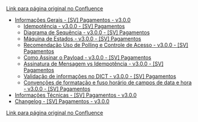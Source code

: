 [Link para página original no Confluence](https://openfinancebrasil.atlassian.net/wiki/spaces/OF/pages/180060965)

- [Informações Gerais - \[SV\] Pagamentos - v3.0.0](../../../../../../../OF/Open%20Finance%20Brasil/Especifica%c3%a7%c3%b5es%20de%20APIs/Servi%c3%a7os%20-%20SV/[SV]%20Inicia%c3%a7%c3%a3o%20de%20Pagamentos/[SV]%20API%20-%20Pagamentos/v3.0.0%20-%20[SV]%20Pagamentos/Informa%c3%a7%c3%b5es%20Gerais%20-%20[SV]%20Pagamentos%20-%20v3.0.0/index)
    - [Idempotência - v3.0.0 - \[SV\] Pagamentos](../../../../../../../OF/Open%20Finance%20Brasil/Especifica%c3%a7%c3%b5es%20de%20APIs/Servi%c3%a7os%20-%20SV/[SV]%20Inicia%c3%a7%c3%a3o%20de%20Pagamentos/[SV]%20API%20-%20Pagamentos/v3.0.0%20-%20[SV]%20Pagamentos/Informa%c3%a7%c3%b5es%20Gerais%20-%20[SV]%20Pagamentos%20-%20v3.0.0/Idempot%c3%aancia%20-%20v3.0.0%20-%20[SV]%20Pagamentos)
    - [Diagrama de Sequência - v3.0.0 - \[SV\] Pagamentos](../../../../../../../OF/Open%20Finance%20Brasil/Especifica%c3%a7%c3%b5es%20de%20APIs/Servi%c3%a7os%20-%20SV/[SV]%20Inicia%c3%a7%c3%a3o%20de%20Pagamentos/[SV]%20API%20-%20Pagamentos/v3.0.0%20-%20[SV]%20Pagamentos/Informa%c3%a7%c3%b5es%20Gerais%20-%20[SV]%20Pagamentos%20-%20v3.0.0/Diagrama%20de%20Sequ%c3%aancia%20-%20v3.0.0%20-%20[SV]%20Pagamentos)
    - [Máquina de Estados - v3.0.0 - \[SV\] Pagamentos](../../../../../../../OF/Open%20Finance%20Brasil/Especifica%c3%a7%c3%b5es%20de%20APIs/Servi%c3%a7os%20-%20SV/[SV]%20Inicia%c3%a7%c3%a3o%20de%20Pagamentos/[SV]%20API%20-%20Pagamentos/v3.0.0%20-%20[SV]%20Pagamentos/Informa%c3%a7%c3%b5es%20Gerais%20-%20[SV]%20Pagamentos%20-%20v3.0.0/M%c3%a1quina%20de%20Estados%20-%20v3.0.0%20-%20[SV]%20Pagamentos)
    - [Recomendação Uso de Polling e Controle de Acesso -  v3.0.0 - \[SV\] Pagamentos](../../../../../../../OF/Open%20Finance%20Brasil/Especifica%c3%a7%c3%b5es%20de%20APIs/Servi%c3%a7os%20-%20SV/[SV]%20Inicia%c3%a7%c3%a3o%20de%20Pagamentos/[SV]%20API%20-%20Pagamentos/v3.0.0%20-%20[SV]%20Pagamentos/Informa%c3%a7%c3%b5es%20Gerais%20-%20[SV]%20Pagamentos%20-%20v3.0.0/Recomenda%c3%a7%c3%a3o%20Uso%20de%20Polling%20e%20Controle%20de%20Acesso%20-%20%20v3.0.0%20-%20[SV]%20Pagamentos)
    - [Como Assinar o Payload - v3.0.0 - \[SV\] Pagamentos](../../../../../../../OF/Open%20Finance%20Brasil/Especifica%c3%a7%c3%b5es%20de%20APIs/Servi%c3%a7os%20-%20SV/[SV]%20Inicia%c3%a7%c3%a3o%20de%20Pagamentos/[SV]%20API%20-%20Pagamentos/v3.0.0%20-%20[SV]%20Pagamentos/Informa%c3%a7%c3%b5es%20Gerais%20-%20[SV]%20Pagamentos%20-%20v3.0.0/Como%20Assinar%20o%20Payload%20-%20v3.0.0%20-%20[SV]%20Pagamentos)
    - [Assinatura de Mensagem vs Idempotência - v3.0.0 - \[SV\] Pagamentos](../../../../../../../OF/Open%20Finance%20Brasil/Especifica%c3%a7%c3%b5es%20de%20APIs/Servi%c3%a7os%20-%20SV/[SV]%20Inicia%c3%a7%c3%a3o%20de%20Pagamentos/[SV]%20API%20-%20Pagamentos/v3.0.0%20-%20[SV]%20Pagamentos/Informa%c3%a7%c3%b5es%20Gerais%20-%20[SV]%20Pagamentos%20-%20v3.0.0/Assinatura%20de%20Mensagem%20vs%20Idempot%c3%aancia%20-%20v3.0.0%20-%20[SV]%20Pagamentos)
    - [Validação de informações no DICT - v3.0.0 - \[SV\] Pagamentos](../../../../../../../OF/Open%20Finance%20Brasil/Especifica%c3%a7%c3%b5es%20de%20APIs/Servi%c3%a7os%20-%20SV/[SV]%20Inicia%c3%a7%c3%a3o%20de%20Pagamentos/[SV]%20API%20-%20Pagamentos/v3.0.0%20-%20[SV]%20Pagamentos/Informa%c3%a7%c3%b5es%20Gerais%20-%20[SV]%20Pagamentos%20-%20v3.0.0/Valida%c3%a7%c3%a3o%20de%20informa%c3%a7%c3%b5es%20no%20DICT%20-%20v3.0.0%20-%20[SV]%20Pagamentos)
    - [Convenções de formatação e fuso horário de campos de data e hora - v3.0.0 - \[SV\] Pagamentos](../../../../../../../OF/Open%20Finance%20Brasil/Especifica%c3%a7%c3%b5es%20de%20APIs/Servi%c3%a7os%20-%20SV/[SV]%20Inicia%c3%a7%c3%a3o%20de%20Pagamentos/[SV]%20API%20-%20Pagamentos/v3.0.0%20-%20[SV]%20Pagamentos/Informa%c3%a7%c3%b5es%20Gerais%20-%20[SV]%20Pagamentos%20-%20v3.0.0/Conven%c3%a7%c3%b5es%20de%20formata%c3%a7%c3%a3o%20e%20fuso%20hor%c3%a1rio%20de%20campos%20de%20data%20e%20hora%20-%20v3.0.0%20-%20[SV]%20Pagamentos)
- [Informações Técnicas - \[SV\] Pagamentos - v3.0.0](../../../../../../../OF/Open%20Finance%20Brasil/Especifica%c3%a7%c3%b5es%20de%20APIs/Servi%c3%a7os%20-%20SV/[SV]%20Inicia%c3%a7%c3%a3o%20de%20Pagamentos/[SV]%20API%20-%20Pagamentos/v3.0.0%20-%20[SV]%20Pagamentos/Informa%c3%a7%c3%b5es%20T%c3%a9cnicas%20-%20[SV]%20Pagamentos%20-%20v3.0.0)
- [Changelog - \[SV\] Pagamentos - v3.0.0](../../../../../../../OF/Open%20Finance%20Brasil/Especifica%c3%a7%c3%b5es%20de%20APIs/Servi%c3%a7os%20-%20SV/[SV]%20Inicia%c3%a7%c3%a3o%20de%20Pagamentos/[SV]%20API%20-%20Pagamentos/v3.0.0%20-%20[SV]%20Pagamentos/Changelog%20-%20[SV]%20Pagamentos%20-%20v3.0.0)

[Link para página original no Confluence](https://openfinancebrasil.atlassian.net/wiki/spaces/OF/pages/180060965)